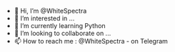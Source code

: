 - 👋 Hi, I’m @WhiteSpectra
- 👀 I’m interested in ...
- 🌱 I’m currently learning Python
- 💞️ I’m looking to collaborate on ...
- 📫 How to reach me : @WhiteSpectra - on Telegram

<!---
WhiteSpectra/WhiteSpectra is a ✨ special ✨ repository because its `README.md` (this file) appears on your GitHub profile.
You can click the Preview link to take a look at your changes.
--->
